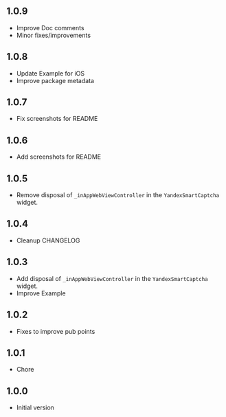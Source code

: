 ## 1.0.9
- Improve Doc comments
- Minor fixes/improvements

## 1.0.8
- Update Example for iOS
- Improve package metadata

## 1.0.7
- Fix screenshots for README

## 1.0.6
- Add screenshots for README

## 1.0.5
- Remove disposal of `_inAppWebViewController` in the `YandexSmartCaptcha` widget.

## 1.0.4
- Cleanup CHANGELOG

## 1.0.3
- Add disposal of `_inAppWebViewController` in the `YandexSmartCaptcha` widget.
- Improve Example

## 1.0.2
- Fixes to improve pub points

## 1.0.1
- Chore

## 1.0.0
- Initial version
